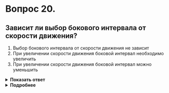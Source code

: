 # Вопрос 20.

## Зависит ли выбор бокового интервала от скорости движения?

1. Выбор бокового интервала от скорости движения не зависит
2. При увеличении скорости движения боковой интервал необходимо увеличить
3. При увеличении скорости движения боковой интервал можно уменьшить

<details>
<summary><b>Показать ответ</b></summary>
Правильный ответ: 2
</details>
<details>
<summary><b>Подробнее</b></summary>
Любое ТС конструктивно имеет «динамический коридор», т.е. его поперечное отклонение от прямолинейного движения. Особенно большой «коридор движения» у длинномерных ТС, составов ТС.
С увеличением скорости движения необходимо увеличивать боковой интервал как с попутными так и встречными ТС.
</details>